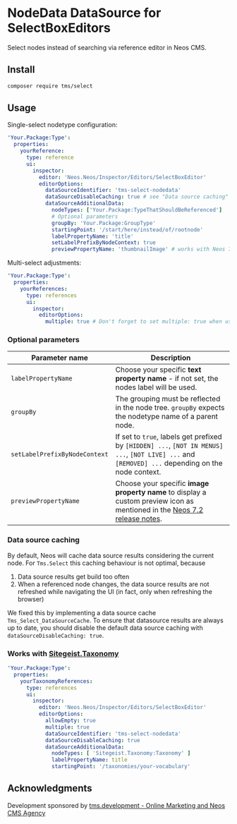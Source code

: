 # NodeData DataSource for SelectBoxEditors

Select nodes instead of searching via reference editor in Neos CMS.

## Install

```bash
composer require tms/select
```

## Usage

Single-select nodetype configuration:
```yaml
'Your.Package:Type':
  properties:
    yourReference:
      type: reference
      ui:
        inspector:
          editor: 'Neos.Neos/Inspector/Editors/SelectBoxEditor'
          editorOptions:
            dataSourceIdentifier: 'tms-select-nodedata'
            dataSourceDisableCaching: true # see "Data source caching"
            dataSourceAdditionalData:
              nodeTypes: ['Your.Package:TypeThatShouldBeReferenced']
              # Optional parameters
              groupBy: 'Your.Package:GroupType'
              startingPoint: '/start/here/instead/of/rootnode'
              labelPropertyName: 'title'
              setLabelPrefixByNodeContext: true
              previewPropertyName: 'thumbnailImage' # works with Neos 7.2+
```

Multi-select adjustments:
```yaml
'Your.Package:Type':
  properties:
    yourReferences:
      type: references
      ui:
        inspector:
          editorOptions:
            multiple: true # Don't forget to set multiple: true when using type: references
```

### Optional parameters
| Parameter name                | Description                                                                                                                                                                                        |
|-------------------------------|----------------------------------------------------------------------------------------------------------------------------------------------------------------------------------------------------|
| `labelPropertyName`           | Choose your specific **text property name** - if not set, the nodes label will be used.                                                                                                            |
| `groupBy`                     | The grouping must be reflected in the node tree. `groupBy` expects the nodetype name of a parent node.                                                                                             |
| `setLabelPrefixByNodeContext` | If set to `true`, labels get prefixed by `[HIDDEN] ...`, `[NOT IN MENUS] ...`, `[NOT LIVE] ...` and `[REMOVED] ...` depending on the node context.                                                 |
| `previewPropertyName`         | Choose your specific **image property name** to display a custom preview icon as mentioned in the [Neos 7.2 release notes](https://www.neos.io/blog/neos-flow-72-released.html#neos-7-1-features). |

### Data source caching
By default, Neos will cache data source results considering the current node. For `Tms.Select` this caching behaviour is not optimal, because

1. Data source results get build too often
2. When a referenced node changes, the data source results are not refreshed while navigating the UI (in fact, only when refreshing the browser)

We fixed this by implementing a data source cache `Tms_Select_DataSourceCache`.
To ensure that datasource results are always up to date, you should disable the default data source caching with `dataSourceDisableCaching: true`.

### Works with [Sitegeist.Taxonomy](https://github.com/sitegeist/Sitegeist.Taxonomy)

```yaml
'Your.Package:Type':
  properties:
    yourTaxonomyReferences:
      type: references
      ui:
        inspector:
          editor: 'Neos.Neos/Inspector/Editors/SelectBoxEditor'
          editorOptions:
            allowEmpty: true
            multiple: true
            dataSourceIdentifier: 'tms-select-nodedata'
            dataSourceDisableCaching: true
            dataSourceAdditionalData:
              nodeTypes: [ 'Sitegeist.Taxonomy:Taxonomy' ]
              labelPropertyName: title
              startingPoint: '/taxonomies/your-vocabulary'
```

## Acknowledgments
Development sponsored by [tms.development - Online Marketing and Neos CMS Agency](https://www.tms-development.de/)
